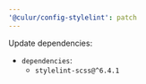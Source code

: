 ```yaml
---
'@culur/config-stylelint': patch
---
```


Update dependencies:

- `dependencies`:
  - `stylelint-scss@^6.4.1`
